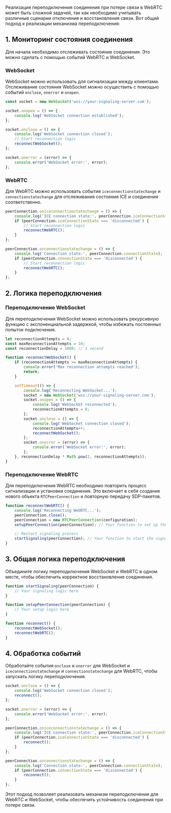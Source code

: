Реализация переподключения соединения при потере связи в WebRTC может быть сложной задачей, так как необходимо учитывать различные сценарии отключения и восстановления связи. Вот общий подход к реализации механизма переподключения:

## 1. Мониторинг состояния соединения

Для начала необходимо отслеживать состояние соединения. Это можно сделать с помощью событий WebRTC и WebSocket.

### WebSocket

WebSocket можно использовать для сигнализации между клиентами. Отслеживание состояния WebSocket можно осуществить с помощью событий `onclose`, `onerror` и `onopen`.

```javascript
const socket = new WebSocket('wss://your-signaling-server.com');

socket.onopen = () => {
    console.log('WebSocket connection established');
};

socket.onclose = () => {
    console.log('WebSocket connection closed');
    // Start reconnection logic
    reconnectWebSocket();
};

socket.onerror = (error) => {
    console.error('WebSocket error:', error);
};
```

### WebRTC

Для WebRTC можно использовать события `iceconnectionstatechange` и `connectionstatechange` для отслеживания состояния ICE и соединения соответственно.

```javascript
peerConnection.oniceconnectionstatechange = () => {
    console.log('ICE connection state:', peerConnection.iceConnectionState);
    if (peerConnection.iceConnectionState === 'disconnected') {
        // Start reconnection logic
        reconnectWebRTC();
    }
};

peerConnection.onconnectionstatechange = () => {
    console.log('Connection state:', peerConnection.connectionState);
    if (peerConnection.connectionState === 'disconnected') {
        // Start reconnection logic
        reconnectWebRTC();
    }
};
```

## 2. Логика переподключения

### Переподключение WebSocket

Для переподключения WebSocket можно использовать рекурсивную функцию с экспоненциальной задержкой, чтобы избежать постоянных попыток подключения.

```javascript
let reconnectionAttempts = 0;
const maxReconnectionAttempts = 10;
const reconnectionDelay = 1000; // 1 second

function reconnectWebSocket() {
    if (reconnectionAttempts >= maxReconnectionAttempts) {
        console.error('Max reconnection attempts reached');
        return;
    }

    setTimeout(() => {
        console.log('Reconnecting WebSocket...');
        socket = new WebSocket('wss://your-signaling-server.com');
        socket.onopen = () => {
            console.log('WebSocket reconnected');
            reconnectionAttempts = 0;
        };
        socket.onclose = () => {
            console.log('WebSocket connection closed');
            reconnectionAttempts++;
            reconnectWebSocket();
        };
        socket.onerror = (error) => {
            console.error('WebSocket error:', error);
        };
    }, reconnectionDelay * Math.pow(2, reconnectionAttempts));
}
```

### Переподключение WebRTC

Для переподключения WebRTC необходимо повторить процесс сигнализации и установки соединения. Это включает в себя создание нового объекта `RTCPeerConnection` и повторную передачу SDP-пакетов.

```javascript
function reconnectWebRTC() {
    console.log('Reconnecting WebRTC...');
    peerConnection.close();
    peerConnection = new RTCPeerConnection(configuration);
    setupPeerConnection(peerConnection); // Your function to set up the peer connection

    // Restart signaling process
    startSignaling(peerConnection); // Your function to start the signaling process
}
```

## 3. Общая логика переподключения

Объедините логику переподключения WebSocket и WebRTC в одном месте, чтобы обеспечить корректное восстановление соединения.

```javascript
function startSignaling(peerConnection) {
    // Your signaling logic here
}

function setupPeerConnection(peerConnection) {
    // Your setup logic here
}

function reconnect() {
    reconnectWebSocket();
    reconnectWebRTC();
}
```

## 4. Обработка событий

Обработайте события `onclose` и `onerror` для WebSocket и `iceconnectionstatechange` и `connectionstatechange` для WebRTC, чтобы запускать логику переподключения.

```javascript
socket.onclose = () => {
    console.log('WebSocket connection closed');
    reconnect();
};

socket.onerror = (error) => {
    console.error('WebSocket error:', error);
};

peerConnection.oniceconnectionstatechange = () => {
    console.log('ICE connection state:', peerConnection.iceConnectionState);
    if (peerConnection.iceConnectionState === 'disconnected') {
        reconnect();
    }
};

peerConnection.onconnectionstatechange = () => {
    console.log('Connection state:', peerConnection.connectionState);
    if (peerConnection.connectionState === 'disconnected') {
        reconnect();
    }
};
```

Этот подход позволяет реализовать механизм переподключения для WebRTC и WebSocket, чтобы обеспечить устойчивость соединения при потере связи.